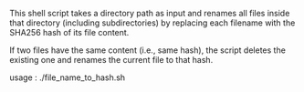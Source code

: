 This shell script takes a directory path as input and renames all files inside that directory (including subdirectories) by replacing each filename with the SHA256 hash of its file content.

If two files have the same content (i.e., same hash), the script deletes the existing one and renames the current file to that hash.

usage : ./file_name_to_hash.sh <path>